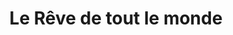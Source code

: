 ---
title: "Le Rêve de tout le monde"
url: /desvres/le-reve-de-tout-le-monde/
shop: Raumausstattung
---